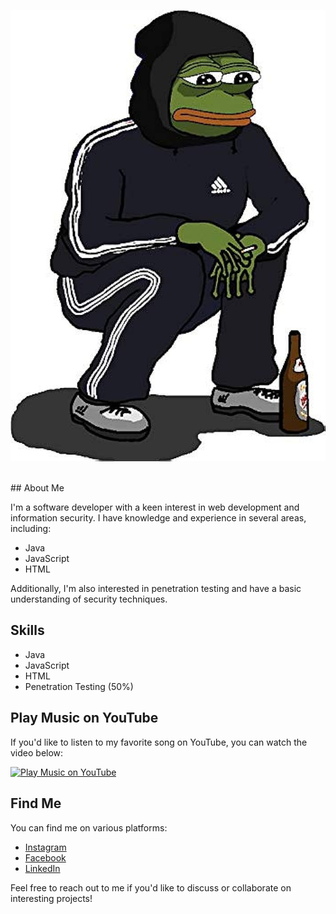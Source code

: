 ![Design and Development](https://github.com/jexpl12/README.md/blob/main/kodok.jpg)

<br />
## About Me

I'm a software developer with a keen interest in web development and information security. I have knowledge and experience in several areas, including:

- Java
- JavaScript
- HTML

Additionally, I'm also interested in penetration testing and have a basic understanding of security techniques.

## Skills

- Java
- JavaScript
- HTML
- Penetration Testing (50%)

## Play Music on YouTube

If you'd like to listen to my favorite song on YouTube, you can watch the video below:

[![Play Music on YouTube](https://img.youtube.com/vi/VIDEO_ID/maxresdefault.jpg)](https://www.youtube.com/watch?v=L-kRqBh5VGM)


## Find Me

You can find me on various platforms:

- [Instagram](https://www.instagram.com/barathawijaya3/)
- [Facebook](https://www.facebook.com/barata.wka)
- [LinkedIn](https://id.linkedin.com/barathaw)

Feel free to reach out to me if you'd like to discuss or collaborate on interesting projects!
